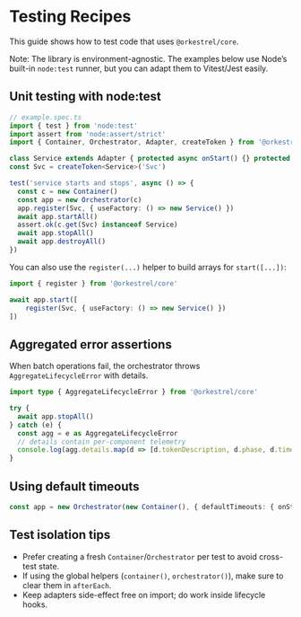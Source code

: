 # Testing Recipes

This guide shows how to test code that uses `@orkestrel/core`.

Note: The library is environment-agnostic. The examples below use Node’s built-in `node:test` runner, but you can adapt them to Vitest/Jest easily.

## Unit testing with node:test

```ts
// example.spec.ts
import { test } from 'node:test'
import assert from 'node:assert/strict'
import { Container, Orchestrator, Adapter, createToken } from '@orkestrel/core'

class Service extends Adapter { protected async onStart() {} protected async onStop() {} }
const Svc = createToken<Service>('Svc')

test('service starts and stops', async () => {
  const c = new Container()
  const app = new Orchestrator(c)
  app.register(Svc, { useFactory: () => new Service() })
  await app.startAll()
  assert.ok(c.get(Svc) instanceof Service)
  await app.stopAll()
  await app.destroyAll()
})
```

You can also use the `register(...)` helper to build arrays for `start([...])`:

```ts
import { register } from '@orkestrel/core'

await app.start([
    register(Svc, { useFactory: () => new Service() })
])
```

## Aggregated error assertions

When batch operations fail, the orchestrator throws `AggregateLifecycleError` with details.

```ts
import type { AggregateLifecycleError } from '@orkestrel/core'

try {
  await app.stopAll()
} catch (e) {
  const agg = e as AggregateLifecycleError
  // details contain per-component telemetry
  console.log(agg.details.map(d => [d.tokenDescription, d.phase, d.timedOut]))
}
```

## Using default timeouts

```ts
const app = new Orchestrator(new Container(), { defaultTimeouts: { onStart: 2000, onStop: 2000 } })
```

## Test isolation tips
- Prefer creating a fresh `Container`/`Orchestrator` per test to avoid cross-test state.
- If using the global helpers (`container()`, `orchestrator()`), make sure to clear them in `afterEach`.
- Keep adapters side-effect free on import; do work inside lifecycle hooks.
